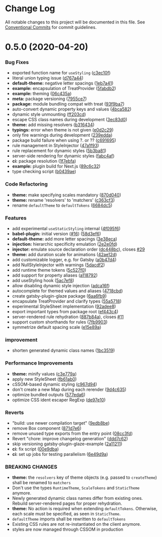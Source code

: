 # Change Log

All notable changes to this project will be documented in this file.
See [Conventional Commits](https://conventionalcommits.org) for commit guidelines.

# 0.5.0 (2020-04-20)

### Bug Fixes

- exported function name for `useStyling` ([c3ec10f](https://github.com/kripod/glaze/commit/c3ec10fe06ea34b981dc713b6eebce3db8a1954e))
- literal union typing issue ([d767a44](https://github.com/kripod/glaze/commit/d767a449b560a0f484446f038751d34bd4d35348))
- **default-theme:** negative letter spacings ([1eb7a41](https://github.com/kripod/glaze/commit/1eb7a414a1c092bd0b06218ebf735f6788c4ec5c))
- **example:** encapsulation of TreatProvider ([5fabdb2](https://github.com/kripod/glaze/commit/5fabdb23f1a3ab555fa51eedc2a2d559a61966c6))
- **example:** theming ([06c435a](https://github.com/kripod/glaze/commit/06c435acf3495ea605c504e25a37f49e89a7c13c))
- **meta:** package versioning ([7955ce7](https://github.com/kripod/glaze/commit/7955ce79a559779ab0fac6bd9c18252b572de87d))
- **package:** module bundling compat with treat ([93f9ba7](https://github.com/kripod/glaze/commit/93f9ba7e02e70da95b7d45d0a8b115daa2e90028))
- auto-convert dynamic property keys and values ([4bca582](https://github.com/kripod/glaze/commit/4bca582aa1bbc91e4e6b917ca508d0560167ed30))
- dynamic style unmounting ([ff203cd](https://github.com/kripod/glaze/commit/ff203cd5ad9df9e276f4d2b3064fe5defabf2175))
- escape CSS class names during development ([3ec83d0](https://github.com/kripod/glaze/commit/3ec83d0949aae5d9096e11ca2b9e5b7f66efdbf7))
- **theme:** add missing resolvers ([b316434](https://github.com/kripod/glaze/commit/b31643417fd7e6e2c8fccd47407e038fb67dea01))
- **typings:** error when theme is not given ([e0d2c29](https://github.com/kripod/glaze/commit/e0d2c295d61903b48c177c5790a2ed59514da67e))
- only fire warnings during development ([239edda](https://github.com/kripod/glaze/commit/239edda8d13dbe5ce9b3cec93f03fd84914fe17b))
- package build failure when using ?. or ?? ([c691695](https://github.com/kripod/glaze/commit/c6916955ab0cd79763d7f345940535964a3ab2cb))
- rule management in StyleInjector ([47a1f93](https://github.com/kripod/glaze/commit/47a1f930a312eb55d2c2a8772c93868b9d6b03ac))
- rule replacement for dynamic styles ([5b3ba81](https://github.com/kripod/glaze/commit/5b3ba815b92ad28b60f23e8dcf9fc17e973bc54a))
- server-side rendering for dynamic styles ([fabc4af](https://github.com/kripod/glaze/commit/fabc4af8170cc09922dac6cc5107267e6f167436))
- **ci:** package resolution ([1f7ebfa](https://github.com/kripod/glaze/commit/1f7ebfa2266adfb3073a715613b56bba7c2f4d92))
- **example:** plugin build for Next.js ([89c6c32](https://github.com/kripod/glaze/commit/89c6c32381f21313bbf754e98be092572d7bf519))
- type checking script ([b0439ae](https://github.com/kripod/glaze/commit/b0439ae80b4628db156636ee1e4a2bc924e34cde))

### Code Refactoring

- **theme:** make specifying scales mandatory ([870d040](https://github.com/kripod/glaze/commit/870d0408acd450a4c15da0aa6c7c955b9677644d))
- **theme:** rename 'resolvers' to 'matchers' ([c363cf3](https://github.com/kripod/glaze/commit/c363cf3986f595a2759fedb08030f88e40e6ad7b))
- rename `defaultTheme` to `defaultTokens` ([6684dc5](https://github.com/kripod/glaze/commit/6684dc59d7bcd3918984ff118c0f218c0deba549))

### Features

- add experimental `useStaticStyling` internal ([4f095f6](https://github.com/kripod/glaze/commit/4f095f6bb53ca6ab8bcc579e708a0fcb53422add))
- **babel-plugin:** initial version ([#16](https://github.com/kripod/glaze/issues/16)) ([58d3ef6](https://github.com/kripod/glaze/commit/58d3ef61afdc98e2af4a073605a3e8ea926949cf))
- **default-theme:** add more letter spacings ([3e38eca](https://github.com/kripod/glaze/commit/3e38eca9846c1ee59cbfc3902309fcaafae7ca05))
- **injection:** hierarchic specificity emulation ([2e2e0fd](https://github.com/kripod/glaze/commit/2e2e0fd649d3cbf56ea601de16987827016ba5a6))
- **injector:** emulate source declaration order ([dc448bc](https://github.com/kripod/glaze/commit/dc448bc55c22f57e4830c77fcfec8c3fa11507de)), closes [#29](https://github.com/kripod/glaze/issues/29)
- **theme:** add duration scale for animations ([42ae12d](https://github.com/kripod/glaze/commit/42ae12d03293129c5fbc49cd3d2dee1074d1b312))
- add customizable logger, e.g. for Gatsby ([a0b47d4](https://github.com/kripod/glaze/commit/a0b47d4c392b7480f693a1263478cd629699a384))
- add NullStyleInjector with warnings ([5dacdf2](https://github.com/kripod/glaze/commit/5dacdf24a046b0a79bf799044eaf2939805acd56))
- add runtime theme tokens ([5c527f0](https://github.com/kripod/glaze/commit/5c527f07831e95015ceacafa2e15e786b2f56a96))
- add support for property aliases ([a118792](https://github.com/kripod/glaze/commit/a11879242592769840ad608786ba6fc1bd46e9f3))
- add useStyling hook ([5ac7ef8](https://github.com/kripod/glaze/commit/5ac7ef810bbff76c12ce6e697e790e9319d6b7f3))
- allow disabling dynamic style injection ([adca16f](https://github.com/kripod/glaze/commit/adca16fba065e814a43f7bd755d968e550e458dd))
- autocomplete for themed values and aliases ([4718cbd](https://github.com/kripod/glaze/commit/4718cbded9e2b980cc0d889090d16a5b6df21a93))
- create gatsby-plugin-glaze package ([6aa6fb9](https://github.com/kripod/glaze/commit/6aa6fb9c8e550427b647c1c0b2d14e0e0f8df74d))
- encapsulate TreatProvider and clarify types ([55a5718](https://github.com/kripod/glaze/commit/55a571839007c47abcdd827c073abb6b3f76c0f6))
- experimental StyleSheet implementation ([92adee8](https://github.com/kripod/glaze/commit/92adee8adc29c14b5660e14df96e65c7cbb51e68))
- export important types from package root ([ef443c4](https://github.com/kripod/glaze/commit/ef443c405b4ac12a2894db5e07c5e4692641f9e2))
- server-rendered rule rehydration ([887b84a](https://github.com/kripod/glaze/commit/887b84afccd9b7fecb32313702db484252707b53)), closes [#11](https://github.com/kripod/glaze/issues/11)
- support custom shorthands for rules ([7fb9903](https://github.com/kripod/glaze/commit/7fb9903c10f3afc6baa6a29181d441b69e38155c))
- symmetrize default spacing scale ([e15e89a](https://github.com/kripod/glaze/commit/e15e89a09289ad10bf851a092dfd946268ad24e2))

### improvement

- shorten generated dynamic class names ([1bc3519](https://github.com/kripod/glaze/commit/1bc35199facc9e35f9fb04e1eb1f04f18bd136ec))

### Performance Improvements

- **theme:** minify values ([c3e779a](https://github.com/kripod/glaze/commit/c3e779a4b786458aa0885ce239afffaf78005444))
- apply new StyleSheet ([fb61ab0](https://github.com/kripod/glaze/commit/fb61ab078b0f2cc36c9101eab686e480a57618da))
- cSSOM-based dynamic styling ([c967d94](https://github.com/kripod/glaze/commit/c967d9429e27a3145bee71ba7ebf66efa5a5a689))
- don't create a new Map during each rerender ([9d4c635](https://github.com/kripod/glaze/commit/9d4c6352d43b4d526dd1ced8d7050b1ac199aa5e))
- optimize bundled outputs ([577eda6](https://github.com/kripod/glaze/commit/577eda6385f2f7f44e8ced5e4be6ced960ee6241))
- optimize CSS ident escaper RegExp ([de97e10](https://github.com/kripod/glaze/commit/de97e10e3c4ba6c71c032dafad18a58b634c499b))

### Reverts

- "build: use newer compilation target" ([9edb8be](https://github.com/kripod/glaze/commit/9edb8be8f0acd232389f61dbc108cf616dfc784b))
- remove Box component ([871d7e6](https://github.com/kripod/glaze/commit/871d7e67d562429973f5687030abf46fd6519b0c))
- remove unused type exports from the entry point ([08cc3fd](https://github.com/kripod/glaze/commit/08cc3fd809df7db2af68767f2c618a109b2a523c))
- Revert "chore: improve changelog generation" ([ddd7c62](https://github.com/kripod/glaze/commit/ddd7c6267f7951d6bcee6c0b46b730f98c1d78b8))
- skip versioning gatsby-plugin-glaze-example ([2a11211](https://github.com/kripod/glaze/commit/2a11211278832ddc3af4276df3703d119763a95f))
- **ci:** fix script ([00e9dba](https://github.com/kripod/glaze/commit/00e9dba3f1f7eeea25c7fbd78debdb25b8e26db0))
- **ci:** set up jobs for testing parallelism ([6e49d9a](https://github.com/kripod/glaze/commit/6e49d9ad258a2b015f7088e1a70c2d4d1bd3cbbc))

### BREAKING CHANGES

- **theme:** the `resolvers` key of theme objects (e.g. passed to `createTheme`) shall be
  renamed to `matchers`
- Don't use the types `RuntimeTheme`, `ScaleTokens` and `StaticTheme` anymore.
- Newly generated dynamic class names differ from existing ones. Rebuild
  server-rendered pages for proper rehydration.
- **theme:** No action is required when extending `defaultTokens`. Otherwise, each scale must be
  specified, as seen in `StaticTheme`.
- `defaultTheme` imports shall be rewritten to `defaultTokens`
- Existing CSS rules are not re-instantiated on the client anymore.
- styles are now managed through CSSOM in production
